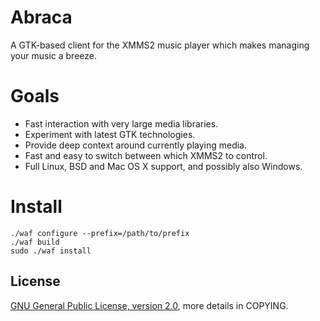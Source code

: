 Abraca
======
A GTK-based client for the XMMS2 music player which makes managing
your music a breeze.

Goals
=====
* Fast interaction with very large media libraries.
* Experiment with latest GTK technologies.
* Provide deep context around currently playing media.
* Fast and easy to switch between which XMMS2 to control.
* Full Linux, BSD and Mac OS X support, and possibly also Windows.

Install
=======
    ./waf configure --prefix=/path/to/prefix
    ./waf build
    sudo ./waf install

License
-------
[GNU General Public License, version 2.0](https://www.gnu.org/licenses/gpl-2.0.html), more details in COPYING.
